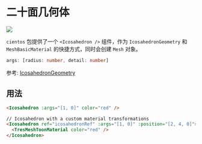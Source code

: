 # 二十面几何体 <Badge type="warning" text="^1.6.0" />

![](/cientos/icosahedron.png)

`cientos` 包提供了一个 `<Icosahedron />` 组件，作为 `IcosahedronGeometry` 和 `MeshBasicMaterial` 的快捷方式，同时会创建 `Mesh` 对象。

```typescript
args: [radius: number, detail: number]
```

参考: [IcosahedronGeometry](https://threejs.org/docs/?q=ico#api/en/geometries/IcosahedronGeometry)

## 用法

```html
<Icosahedron :args="[1, 0]" color="red" />

// Icosahedron with a custom material transformations
<Icosahedron ref="icosahedronRef" :args="[1, 0]" :position="[2, 4, 0]">
  <TresMeshToonMaterial color="red" />
</Icosahedron>
```

